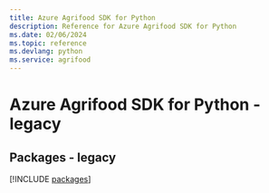 ```yaml
---
title: Azure Agrifood SDK for Python
description: Reference for Azure Agrifood SDK for Python
ms.date: 02/06/2024
ms.topic: reference
ms.devlang: python
ms.service: agrifood
---
```

# Azure Agrifood SDK for Python - legacy
## Packages - legacy
[!INCLUDE [packages](agrifood-index.md)]
